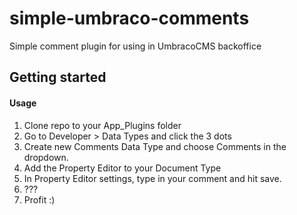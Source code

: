 # simple-umbraco-comments
Simple comment plugin for using in UmbracoCMS backoffice

## Getting started

#### Usage
1. Clone repo to your App_Plugins folder
2. Go to Developer > Data Types and click the 3 dots
3. Create new Comments Data Type and choose Comments in the dropdown.
4. Add the Property Editor to your Document Type 
5. In Property Editor settings, type in your comment and hit save.
6. ???
7. Profit :)

